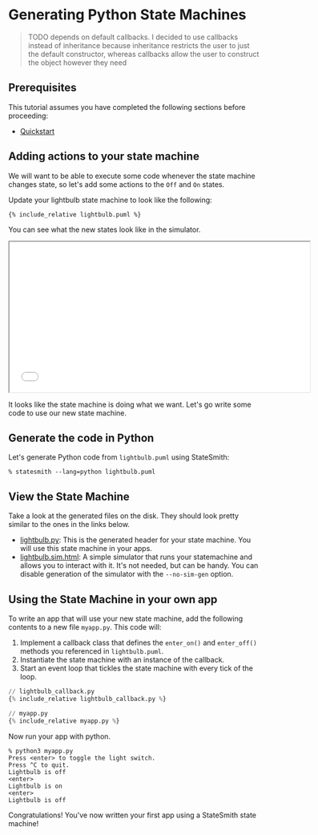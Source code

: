 # Generating Python State Machines


> TODO depends on default callbacks.
> I decided to use callbacks instead of inheritance because inheritance restricts
> the user to just the default constructor, whereas callbacks allow the user
> to construct the object however they need


## Prerequisites

This tutorial assumes you have completed the following sections before proceeding:
* [Quickstart](/StateSmith/quickstart/)



## Adding actions to your state machine

We will want to be able to execute some code whenever the state machine changes state, so let's add some actions to the `Off` and `On` states.

Update your lightbulb state machine to look like the following:

```plantuml
{% include_relative lightbulb.puml %}
```

You can see what the new states look like in the simulator.

<iframe height="300" width="600" src="lightbulb.sim.html"></iframe>


It looks like the state machine is doing what we want. Let's go write some code to use our new state machine.

## Generate the code in Python

Let's generate Python code from `lightbulb.puml` using StateSmith:

```
% statesmith --lang=python lightbulb.puml
```

## View the State Machine

Take a look at the generated files on the disk. They should look pretty similar to the ones in the links below.

* [lightbulb.py](lightbulb.py): This is the generated header for your state machine. You will use this state machine in your apps.
* [lightbulb.sim.html](lightbulb.sim.html): A simple simulator that runs your statemachine and allows you to interact with it. It's not needed, but can be handy. You can disable generation of the simulator with the `--no-sim-gen` option.


## Using the State Machine in your own app

To write an app that will use your new state machine,
add the following contents to a new file `myapp.py`. This code will:

1. Implement a callback class that defines the `enter_on()` and `enter_off()` methods you referenced in `lightbulb.puml`.
2. Instantiate the state machine with an instance of the callback.
3. Start an event loop that tickles the state machine with every tick of the loop.

```python
// lightbulb_callback.py
{% include_relative lightbulb_callback.py %}
```

```python
// myapp.py
{% include_relative myapp.py %}
```

Now run your app with python.


```
% python3 myapp.py
Press <enter> to toggle the light switch.
Press ^C to quit.
Lightbulb is off
<enter>
Lightbulb is on
<enter>
Lightbulb is off
```

Congratulations! You've now written your first app using a StateSmith state machine!
